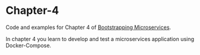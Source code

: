 # Chapter-4

Code and examples for Chapter 4 of [Bootstrapping Microservices](http://bit.ly/2o0aDsP).

In chapter 4 you learn to develop and test a microservices application using Docker-Compose.